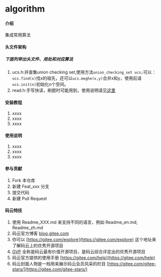 # algorithm

#### 介绍
集成常用算法

#### 头文件架构
##### 下面列举出头文件、用处和对应算法

1. ucs.h:并查集union checking set,使用方法`union_checking_set ucs;`可以：`ucs.find(x)`找x的祖先，还可以`ucs.meghe(x,y)`合并x和y，使用前请`ucs.init(n)`初始化n个空间。
2. read.h:手写快读，刷题时可能用到，使用说明请见[这里](https://www.luogu.com.cn/blog/eason66-blog/shou-xie-kuai-du-c)


#### 安装教程

1.  xxxx
2.  xxxx
3.  xxxx

#### 使用说明

1.  xxxx
2.  xxxx
3.  xxxx

#### 参与贡献

1.  Fork 本仓库
2.  新建 Feat_xxx 分支
3.  提交代码
4.  新建 Pull Request


#### 码云特技

1.  使用 Readme\_XXX.md 来支持不同的语言，例如 Readme\_en.md, Readme\_zh.md
2.  码云官方博客 [blog.gitee.com](https://blog.gitee.com)
3.  你可以 [https://gitee.com/explore](https://gitee.com/explore) 这个地址来了解码云上的优秀开源项目
4.  [GVP](https://gitee.com/gvp) 全称是码云最有价值开源项目，是码云综合评定出的优秀开源项目
5.  码云官方提供的使用手册 [https://gitee.com/help](https://gitee.com/help)
6.  码云封面人物是一档用来展示码云会员风采的栏目 [https://gitee.com/gitee-stars/](https://gitee.com/gitee-stars/)
